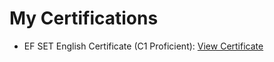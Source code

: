# My Certifications

- EF SET English Certificate (C1 Proficient): [View Certificate](https://www.efset.org/cert/UHvsNK/)
  
